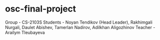 # osc-final-project

Group - CS-2103S
Students - Noyan Tendikov (Head Leader), Rakhimgali Nurgali, Daulet Abishev, Tamerlan Nadirov, Adilkhan Aligozhinov
Teacher - Arailym Tleubayeva
